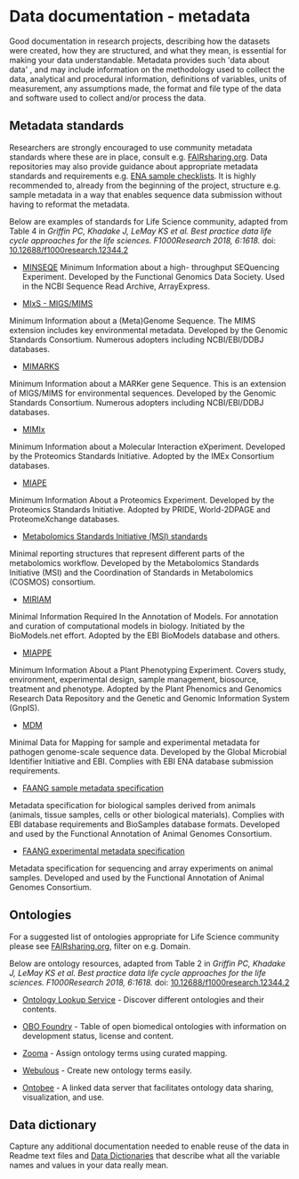 # Data documentation - metadata 
Good documentation in research projects, describing how the datasets were created, how they are structured, and what they mean, is essential for making your data understandable. Metadata provides such 'data about data' , and may include information on the methodology used to collect the data, analytical and procedural information, definitions of variables, units of measurement, any assumptions made, the format and file type of the data and software used to collect and/or process the data.

## Metadata standards
Researchers are strongly encouraged to use community metadata standards where these are in place, consult e.g. [FAIRsharing.org](https://fairsharing.org/standards/?q=&selected_facets=status:Ready&selected_facets=expanded_onto_disciplines_exact:Life%20Science). Data repositories may also provide guidance about appropriate metadata standards and requirements e.g. [ENA sample checklists](https://www.ebi.ac.uk/ena/submit/checklists). It is highly recommended to, already from the beginning of the project, structure e.g. sample metadata in a way that enables sequence data submission  without having to reformat the metadata.

Below are examples of standards for Life Science community, adapted from Table 4 in *Griffin PC, Khadake J, LeMay KS et al. Best practice data life cycle approaches for the life sciences. F1000Research 2018, 6:1618.* doi: [10.12688/f1000research.12344.2](10.12688/f1000research.12344.2)

* [MINSEQE](http://fged.org/site_media/pdf/MINSEQE_1.0.pdf)
Minimum Information about a high- throughput SEQuencing Experiment. Developed by the Functional Genomics Data Society. Used in the NCBI Sequence Read Archive, ArrayExpress.


* [MIxS - MIGS/MIMS](http://wiki.gensc.org/index.php?title=MIGS/MIMS)  

Minimum Information about a (Meta)Genome Sequence. The  MIMS extension includes key environmental metadata. Developed by the Genomic Standards Consortium. Numerous adopters including NCBI/EBI/DDBJ databases.


* [MIMARKS](http://wiki.gensc.org/index.php?title=MIMARKS)  

Minimum Information about a MARKer gene Sequence. This is an extension of MIGS/MIMS for environmental sequences. Developed by the Genomic Standards Consortium. Numerous adopters including NCBI/EBI/DDBJ databases.


* [MIMIx](http://www.psidev.info/mimix)  

Minimum Information about a Molecular Interaction eXperiment. Developed by the Proteomics Standards Initiative. Adopted by the IMEx Consortium databases.
	

* [MIAPE](http://www.psidev.info/miape)  

Minimum Information About a Proteomics Experiment. Developed by the Proteomics Standards Initiative. Adopted by PRIDE, World-2DPAGE and ProteomeXchange databases.
	

* [Metabolomics Standards Initiative (MSI) standards](http://www.metabolomics-msi.org/)  

Minimal reporting structures that represent different parts of the metabolomics workflow. Developed by the Metabolomics Standards Initiative (MSI) and the Coordination of Standards in Metabolomics (COSMOS) consortium.


* [MIRIAM](http://co.mbine.org/standards/miriam)  

Minimal Information Required In the Annotation of Models. For annotation and curation of computational models in biology. Initiated by the BioModels.net effort. Adopted by the EBI BioModels database and others.


* [MIAPPE](http://cropnet.pl/phenotypes/wp-content/uploads/2016/04/MIAPPE.pdf)  

Minimum Information About a Plant Phenotyping Experiment. Covers study, environment, experimental design, sample management, biosource, treatment and phenotype. Adopted by the Plant Phenomics and Genomics Research Data Repository and the Genetic and Genomic Information System (GnpIS).


* [MDM](http://www.ebi.ac.uk/ena/submit/pathogen-data)  

Minimal Data for Mapping for sample and experimental metadata for pathogen genome-scale sequence data. Developed by the Global Microbial Identifier Initiative and EBI. Complies with EBI ENA database submission requirements.


* [FAANG sample metadata specification](https://github.com/FAANG/faang-metadata/blob/master/docs/faang_sample_metadata.md)  

Metadata specification for biological samples derived from animals (animals, tissue samples, cells or other biological materials). Complies with EBI database requirements and BioSamples database formats. Developed and used by the Functional Annotation of Animal Genomes Consortium.


* [FAANG experimental metadata specification](https://github.com/FAANG/faang-metadata/blob/master/docs/faang_experiment_metadata.md)  

Metadata specification for sequencing and array experiments on animal samples. Developed and used by the Functional Annotation of Animal Genomes Consortium.

## Ontologies

For a suggested list of ontologies appropriate for Life Science community please see [FAIRsharing.org](https://fairsharing.org/standards/?q=&selected_facets=status:Ready&selected_facets=expanded_onto_disciplines_exact:%20Life%20Science&selected_facets=type_exact:terminology%20artifact), filter on e.g. Domain.

Below are ontology resources, adapted from Table 2 in *Griffin PC, Khadake J, LeMay KS et al. Best practice data life cycle approaches for the life sciences. F1000Research 2018, 6:1618.* doi: [10.12688/f1000research.12344.2](10.12688/f1000research.12344.2)

* [Ontology Lookup Service](http://www.ebi.ac.uk/ols/) - 
Discover different ontologies and their contents.

* [OBO Foundry](http://obofoundry.org/) - Table of open biomedical ontologies with information
on development status, license and content.

* [Zooma](http://www.ebi.ac.uk/spot/zooma/) - Assign ontology terms using curated mapping.

* [Webulous](https://www.ebi.ac.uk/efo/webulous/) - 
Create new ontology terms easily.

* [Ontobee](http://www.ontobee.org) - A linked data server that facilitates ontology data
sharing, visualization, and use.

## Data dictionary

Capture any additional documentation needed to enable reuse of the data in Readme text files and [Data Dictionaries](https://help.osf.io/hc/en-us/articles/360019739054-How-to-Make-a-Data-Dictionary) that describe what all the variable names and values in your data really mean.
